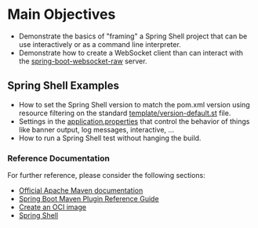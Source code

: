 # Main Objectives

* Demonstrate the basics of "framing" a Spring Shell project that can
be use interactively or as a command line interpreter.
* Demonstrate how to create a WebSocket client than can interact with the
[spring-boot-websocket-raw](../spring-boot-websocket-raw/README.md) server.

## Spring Shell Examples

* How to set the Spring Shell version to match the pom.xml version using
resource filtering on the standard
[template/version-default.st](src/main/resources/template/version-default.st) file.
* Settings in the [application.properties](src/main/resources/application.properties)
that control the behavior of things like banner output, log messages, interactive, ...
* How to run a Spring Shell test without hanging the build.

### Reference Documentation
For further reference, please consider the following sections:

* [Official Apache Maven documentation](https://maven.apache.org/guides/index.html)
* [Spring Boot Maven Plugin Reference Guide](https://docs.spring.io/spring-boot/docs/3.1.5/maven-plugin/reference/html/)
* [Create an OCI image](https://docs.spring.io/spring-boot/docs/3.1.5/maven-plugin/reference/html/#build-image)
* [Spring Shell](https://spring.io/projects/spring-shell)


